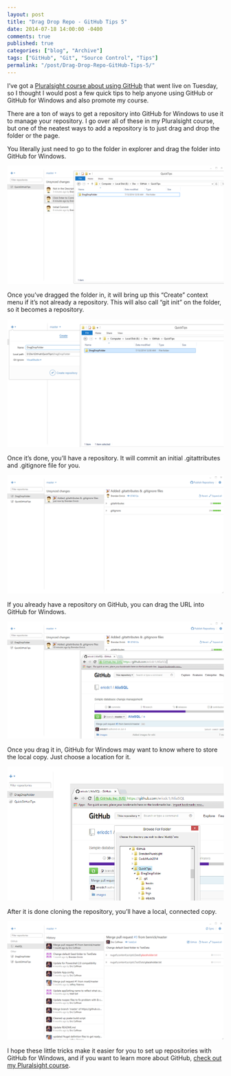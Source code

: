 ```yaml
---
layout: post
title: "Drag Drop Repo - GitHub Tips 5"
date: 2014-07-18 14:00:00 -0400
comments: true
published: true
categories: ["blog", "Archive"]
tags: ["GitHub", "Git", "Source Control", "Tips"]
permalink: "/post/Drag-Drop-Repo-GitHub-Tips-5/"
---
```

<!-- more -->



<p>I’ve got a <a href="http://pluralsight.com/training/Courses/TableOfContents/github-windows-developers" target="_blank">Pluralsight course about using GitHub</a> that went live on Tuesday, so I thought I would post a few quick tips to help anyone using GitHub or GitHub for Windows and also promote my course.</p> <p>There are a ton of ways to get a repository into GitHub for Windows to use it to manage your repository. I go over all of these in my Pluralsight course, but one of the neatest ways to add a repository is to just drag and drop the folder or the page.</p> <p>You literally just need to go to the folder in explorer and drag the folder into GitHub for Windows.</p> <p><a href="/images/files/DragFolderToCreate.png"><img title="DragFolderToCreate" style="border-left-width: 0px; max-width: 100%; border-right-width: 0px; border-bottom-width: 0px; display: inline; border-top-width: 0px" border="0" alt="DragFolderToCreate" src="/images/files/DragFolderToCreate_thumb.png"></a> </p> <p>Once you’ve dragged the folder in, it will bring up this “Create” context menu if it’s not already a repository. This will also call “git init” on the folder, so it becomes a repository.</p> <p><a href="/images/files/AfterDragging.png"><img title="AfterDragging" style="border-left-width: 0px; max-width: 100%; border-right-width: 0px; border-bottom-width: 0px; display: inline; border-top-width: 0px" border="0" alt="AfterDragging" src="/images/files/AfterDragging_thumb.png"></a> </p> <p>Once it’s done, you’ll have a repository. It will commit an initial .gitattributes and .gitignore file for you.</p> <p><a href="/images/files/AfterDragAndCreated.png"><img title="AfterDragAndCreated" style="border-left-width: 0px; max-width: 100%; border-right-width: 0px; border-bottom-width: 0px; display: inline; border-top-width: 0px" border="0" alt="AfterDragAndCreated" src="/images/files/AfterDragAndCreated_thumb.png"></a> </p> <p>If you already have a repository on GitHub, you can drag the URL into GitHub for Windows.</p> <p><a href="/images/files/DragDropBrowserUrl.png"><img title="DragDropBrowserUrl" style="border-left-width: 0px; max-width: 100%; border-right-width: 0px; border-bottom-width: 0px; display: inline; border-top-width: 0px" border="0" alt="DragDropBrowserUrl" src="/images/files/DragDropBrowserUrl_thumb.png"></a> </p> <p>Once you drag it in, GitHub for Windows may want to know where to store the local copy. Just choose a location for it.</p> <p><a href="/images/files/DragDropBrowserUrlChooseFolder.png"><img title="DragDropBrowserUrlChooseFolder" style="border-left-width: 0px; max-width: 100%; border-right-width: 0px; border-bottom-width: 0px; display: inline; border-top-width: 0px" border="0" alt="DragDropBrowserUrlChooseFolder" src="/images/files/DragDropBrowserUrlChooseFolder_thumb.png"></a> </p> <p>After it is done cloning the repository, you’ll have a local, connected copy.</p> <p><a href="/images/files/DragDropBrowserUrlCloned.png"><img title="DragDropBrowserUrlCloned" style="border-left-width: 0px; max-width: 100%; border-right-width: 0px; border-bottom-width: 0px; display: inline; border-top-width: 0px" border="0" alt="DragDropBrowserUrlCloned" src="/images/files/DragDropBrowserUrlCloned_thumb.png"></a> </p> <p>I hope these little tricks make it easier for you to set up repositories with GitHub for Windows, and if you want to learn more about GitHub, <a href="http://pluralsight.com/training/Courses/TableOfContents/github-windows-developers" target="_blank">check out my Pluralsight course</a>.</p>
